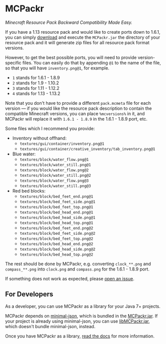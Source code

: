 # MCPackr

*Minecraft Resource Pack Backward Compatibility Made Easy.*

If you have a 1.13 resource pack and would like to create ports down to 1.6.1, you can simply [download](https://raw.githubusercontent.com/timmyrs/MCPackr/master/MCPackr.jar) and execute the `MCPackr.jar` the directory of your resource pack and it will generate zip files for all resource pack format versions.

However, to get the best possible ports, you will need to provide version-specific files.
You can easily do that by appending `@1` to the name of the file, so that you will have `inventory.png@1`, for example.

- `1` stands for 1.6.1 - 1.8.9
- `2` stands for 1.9 - 1.10.2
- `3` stands for 1.11 - 1.12.2
- `4` stands for 1.13 - 1.13.2

Note that you don't have to provide a different `pack.mcmeta` file for each version — if you would like the resource pack description to contain the compatible Minecraft versions, you can place `%mcversions%` in it, and MCPackr will replace it with `1.6.1 - 1.8.9` in the 1.6.1 - 1.8.9 port, etc.

Some files which I recommend you provide:

- Inventory without offhand:
  - `textures/gui/container/inventory.png@1`
  - `textures/gui/container/creative_inventory/tab_inventory.png@1`
- Blue water:
  - `textures/block/water_flow.png@1`
  - `textures/block/water_still.png@1`
  - `textures/block/water_flow.png@2`
  - `textures/block/water_still.png@2`
  - `textures/block/water_flow.png@3`
  - `textures/block/water_still.png@3`
- Red bed blocks:
  - `textures/block/bed_feet_end.png@1`
  - `textures/block/bed_feet_side.png@1`
  - `textures/block/bed_feet_top.png@1`
  - `textures/block/bed_head_end.png@1`
  - `textures/block/bed_head_side.png@1`
  - `textures/block/bed_head_top.png@1`
  - `textures/block/bed_feet_end.png@2`
  - `textures/block/bed_feet_side.png@2`
  - `textures/block/bed_feet_top.png@2`
  - `textures/block/bed_head_end.png@2`
  - `textures/block/bed_head_side.png@2`
  - `textures/block/bed_head_top.png@2`

The rest should be done by MCPackr, e.g. converting `clock_**.png` and `compass_**.png` into `clock.png` and `compass.png` for the 1.6.1 - 1.8.9 port.

If something does not work as expected, please [open an issue](https://github.com/timmyrs/MCPackr/issues/new).

## For Developers

As a developer, you can use MCPackr as a library for your Java 7+ projects.

MCPackr depends on [minimal-json](https://github.com/ralfstx/minimal-json), which is bundled in the [MCPackr.jar](https://raw.githubusercontent.com/timmyrs/MCPackr/master/MCPackr.jar).
If your project is already using minimal-json, you can use [libMCPackr.jar](https://raw.githubusercontent.com/timmyrs/MCPackr/master/libMCPackr.jar), which doesn't bundle minimal-json, instead.

Once you have MCPackr as a library, [read the docs](https://timmyrs.github.io/MCPackr/) for more information.
